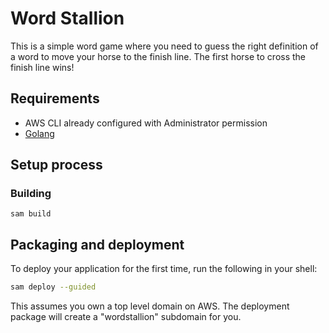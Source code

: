 # Word Stallion

This is a simple word game where you need to guess the right definition of a word to move your
horse to the finish line. The first horse to cross the finish line wins!

## Requirements

* AWS CLI already configured with Administrator permission
* [Golang](https://golang.org)

## Setup process

### Building

```shell
sam build
```

## Packaging and deployment

To deploy your application for the first time, run the following in your shell:

```bash
sam deploy --guided
```

This assumes you own a top level domain on AWS. The deployment package will create a "wordstallion" subdomain for you.
